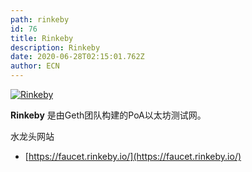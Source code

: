 ```yaml
---
path: rinkeby
id: 76
title: Rinkeby
description: Rinkeby
date: 2020-06-28T02:15:01.762Z
author: ECN
---
```



[![Rinkeby](https://ethereum.consensys.net/hs-fs/hubfs/Rinkeby.png?width=200&name=Rinkeby.png)](http://bit.ly/rinkeby-portal)

**Rinkeby** 是由Geth团队构建的PoA以太坊测试网。



水龙头网站

* [https://faucet.rinkeby.io/](https://faucet.rinkeby.io/)



